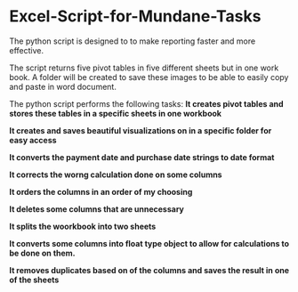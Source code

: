 # Excel-Script-for-Mundane-Tasks
The python script is designed to to make reporting faster and more effective.

The script returns five pivot tables in five different sheets but in one work book. A folder will be created to save these images to be able to easily copy and paste in word document.

The python script performs the following tasks:
__It creates pivot tables and stores these tables in a specific sheets in one workbook__

__It creates and saves beautiful visualizations on in a specific folder for easy access__

__It converts the payment date and purchase date strings to date format__

__It corrects the worng calculation done on some columns__

__It orders the columns in an order of my choosing__

__It deletes some columns that are unnecessary__

__It splits the woorkbook into two sheets__

__It converts some columns into float type object to allow for calculations to be done on them.__

__It removes duplicates based on of the columns and saves the result in one of the sheets__
